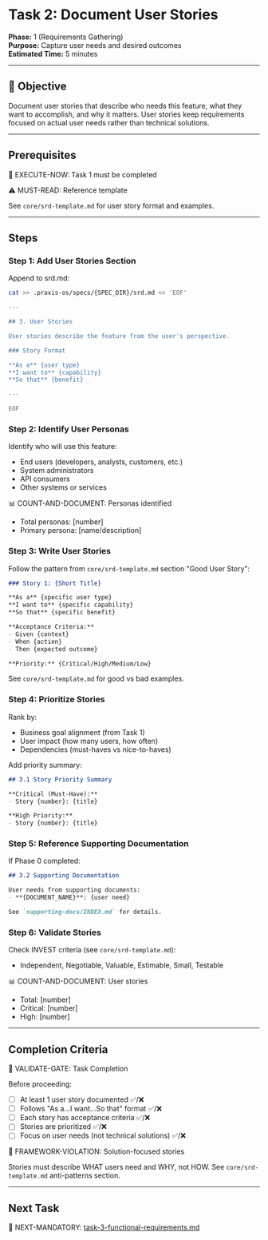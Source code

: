 # Task 2: Document User Stories

**Phase:** 1 (Requirements Gathering)  
**Purpose:** Capture user needs and desired outcomes  
**Estimated Time:** 5 minutes

---

## 🎯 Objective

Document user stories that describe who needs this feature, what they want to accomplish, and why it matters. User stories keep requirements focused on actual user needs rather than technical solutions.

---

## Prerequisites

🛑 EXECUTE-NOW: Task 1 must be completed

⚠️ MUST-READ: Reference template

See `core/srd-template.md` for user story format and examples.

---

## Steps

### Step 1: Add User Stories Section

Append to srd.md:

```bash
cat >> .praxis-os/specs/{SPEC_DIR}/srd.md << 'EOF'

---

## 3. User Stories

User stories describe the feature from the user's perspective.

### Story Format

**As a** {user type}  
**I want to** {capability}  
**So that** {benefit}

---

EOF
```

### Step 2: Identify User Personas

Identify who will use this feature:
- End users (developers, analysts, customers, etc.)
- System administrators
- API consumers
- Other systems or services

📊 COUNT-AND-DOCUMENT: Personas identified
- Total personas: [number]
- Primary persona: [name/description]

### Step 3: Write User Stories

Follow the pattern from `core/srd-template.md` section "Good User Story":

```markdown
### Story 1: {Short Title}

**As a** {specific user type}  
**I want to** {specific capability}  
**So that** {specific benefit}

**Acceptance Criteria:**
- Given {context}
- When {action}
- Then {expected outcome}

**Priority:** {Critical/High/Medium/Low}
```

See `core/srd-template.md` for good vs bad examples.

### Step 4: Prioritize Stories

Rank by:
- Business goal alignment (from Task 1)
- User impact (how many users, how often)
- Dependencies (must-haves vs nice-to-haves)

Add priority summary:

```markdown
## 3.1 Story Priority Summary

**Critical (Must-Have):**
- Story {number}: {title}

**High Priority:**
- Story {number}: {title}
```

### Step 5: Reference Supporting Documentation

If Phase 0 completed:

```markdown
## 3.2 Supporting Documentation

User needs from supporting documents:
- **{DOCUMENT_NAME}**: {user need}

See `supporting-docs/INDEX.md` for details.
```

### Step 6: Validate Stories

Check INVEST criteria (see `core/srd-template.md`):
- Independent, Negotiable, Valuable, Estimable, Small, Testable

📊 COUNT-AND-DOCUMENT: User stories
- Total: [number]
- Critical: [number]
- High: [number]

---

## Completion Criteria

🛑 VALIDATE-GATE: Task Completion

Before proceeding:
- [ ] At least 1 user story documented ✅/❌
- [ ] Follows "As a...I want...So that" format ✅/❌
- [ ] Each story has acceptance criteria ✅/❌
- [ ] Stories are prioritized ✅/❌
- [ ] Focus on user needs (not technical solutions) ✅/❌

🚨 FRAMEWORK-VIOLATION: Solution-focused stories

Stories must describe WHAT users need and WHY, not HOW. See `core/srd-template.md` anti-patterns section.

---

## Next Task

🎯 NEXT-MANDATORY: [task-3-functional-requirements.md](task-3-functional-requirements.md)